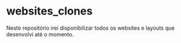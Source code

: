 # websites_clones
Neste repositório irei disponibilizar todos os websites e layouts que desenvolvi até o momento.

